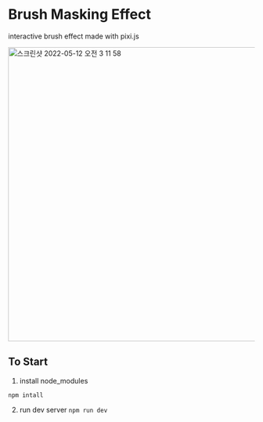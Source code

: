 # Brush Masking Effect

interactive brush effect made with pixi.js

<img width="600" alt="스크린샷 2022-05-12 오전 3 11 58" src="https://user-images.githubusercontent.com/30416914/167918235-5a100ee8-dc52-4d1f-9483-f37b2a58f925.png">



## To Start
1. install node_modules

  ```npm intall```
  
2. run dev server
  ```npm run dev```
  
